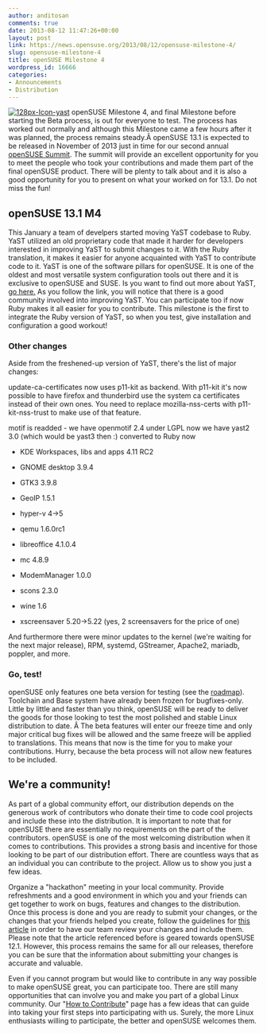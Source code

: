 ```yaml
---
author: anditosan
comments: true
date: 2013-08-12 11:47:26+00:00
layout: post
link: https://news.opensuse.org/2013/08/12/opensuse-milestone-4/
slug: opensuse-milestone-4
title: openSUSE Milestone 4
wordpress_id: 16666
categories:
- Announcements
- Distribution
---
```


[![128px-Icon-yast](//news.opensuse.org/wp-content/uploads/2013/08/128px-Icon-yast.png)](//news.opensuse.org/wp-content/uploads/2013/08/128px-Icon-yast.png)
openSUSE Milestone 4, and final Milestone before starting the Beta process, is out for everyone to test. The process has worked out normally and although this Milestone came a few hours after it was planned, the process remains steady.Â openSUSE 13.1 is expected to be released in November of 2013 just in time for our second annual [openSUSE Summit](http://summit.opensuse.org). The summit will provide an excellent opportunity for you to meet the people who took your contributions and made them part of the final openSUSE product. There will be plenty to talk about and it is also a good opportunity for you to present on what your worked on for 13.1. Do not miss the fun!<!-- more -->


## openSUSE 13.1 M4


This January a team of develpers started moving YaST codebase to Ruby. YaST utilized an old proprietary code that made it harder for developers interested in improving YaST to submit changes to it. With the Ruby translation, it makes it easier for anyone acquainted with YaST to contribute code to it. YaST is one of the software pillars for openSUSE. It is one of the oldest and most versatile system configuration tools out there and it is exclusive to openSUSE and SUSE. Is you want to find out more about YaST, [go here.](https://en.opensuse.org/Portal:YaST) As you follow the link, you will notice that there is a good community involved into improving YaST. You can participate too if now Ruby makes it all easier for you to contribute. This milestone is the first to integrate the Ruby version of YaST, so when you test, give installation and configuration a good workout!


### Other changes


Aside from the freshened-up version of YaST, there's the list of major changes:

update-ca-certificates now uses p11-kit as backend. With p11-kit it's now possible to have firefox and thunderbird use the system ca certificates instead of their own ones. You need to replace mozilla-nss-certs with p11-kit-nss-trust to make use of that feature.

motif is readded - we have openmotif 2.4 under LGPL now
we have yast2 3.0 (which would be yast3 then :) converted to Ruby now



	
  * KDE Workspaces, libs and apps 4.11 RC2

	
  * GNOME desktop 3.9.4

	
  * GTK3 3.9.8

	
  * GeoIP 1.5.1

	
  * hyper-v 4->5

	
  * qemu 1.6.0rc1

	
  * libreoffice 4.1.0.4

	
  * mc 4.8.9

	
  * ModemManager 1.0.0

	
  * scons 2.3.0

	
  * wine 1.6

	
  * xscreensaver 5.20->5.22 (yes, 2 screensavers for the price of one)


And furthermore there were minor updates to the kernel (we're waiting for the next major release), RPM, systemd, GStreamer, Apache2, mariadb, poppler, and more.


### Go, test!


openSUSE only features one beta version for testing (see the [roadmap](https://en.opensuse.org/openSUSE:Roadmap)). Toolchain and Base system have already been frozen for bugfixes-only. Little by little and faster than you think, openSUSE will be ready to deliver the goods for those looking to test the most polished and stable Linux distribution to date. Â The beta features will enter our freeze time and only major critical bug fixes will be allowed and the same freeze will be applied to translations. This means that now is the time for you to make your contributions. Hurry, because the beta process will not allow new features to be included.


## We're a community!


As part of a global community effort, our distribution depends on the generous work of contributors who donate their time to code cool projects and include these into the distribution. It is important to note that for openSUSE there are essentially no requirements on the part of the contributors. openSUSE is one of the most welcoming distribution when it comes to contributions. This provides a strong basis and incentive for those looking to be part of our distribution effort. There are countless ways that as an individual you can contribute to the project. Allow us to show you just a few ideas.

Organize a "hackathon" meeting in your local community. Provide refreshments and a good environment in which you and your friends can get together to work on bugs, features and changes to the distribution. Once this process is done and you are ready to submit your changes, or the changes that your friends helped you create, follow the guidelines for [this article](http://https://news.opensuse.org/2011/09/27/get-your-package-in-factory-for-12-1/) in order to have our team review your changes and include them. Please note that the article referenced before is geared towards openSUSE 12.1. However, this process remains the same for all our releases, therefore you can be sure that the information about submitting your changes is accurate and valuable.

Even if you cannot program but would like to contribute in any way possible to make openSUSE great, you can participate too. There are still many opportunities that can involve you and make you part of a global Linux community. Our "[How to Contribute](https://en.opensuse.org/Portal:How_to_participate#Develop_it)" page has a few ideas that can guide into taking your first steps into participating with us. Surely, the more Linux enthusiasts willing to participate, the better and openSUSE welcomes them.
